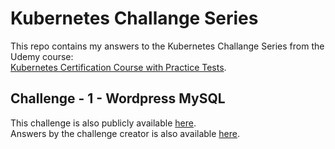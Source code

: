 # Kubernetes Challange Series

This repo contains my answers to the Kubernetes Challange Series from the Udemy course:  
[Kubernetes Certification Course with Practice Tests](https://www.udemy.com/certified-kubernetes-application-developer).

## Challenge - 1 - Wordpress MySQL 

This challenge is also publicly available [here](https://kodekloud.com/p/practice-test-kubernetes-challenge-1-wordpress).  
Answers by the challenge creator is also available [here](https://github.com/kodekloudhub/kubernetes-challenge-1-wordpress).
